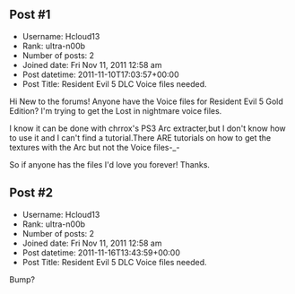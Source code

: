 ## Post #1
- Username: Hcloud13
- Rank: ultra-n00b
- Number of posts: 2
- Joined date: Fri Nov 11, 2011 12:58 am
- Post datetime: 2011-11-10T17:03:57+00:00
- Post Title: Resident Evil 5 DLC Voice files needed.

Hi
New to the forums!
Anyone have the Voice files for Resident Evil 5 Gold Edition? I'm trying to get the Lost in nightmare voice files.

I know it can be done with chrrox's PS3 Arc extracter,but I don't know how to use it and I can't find a tutorial.There ARE tutorials on how to get the textures with the Arc but not the Voice files-_-

So if anyone has the files I'd love you forever!  Thanks.
## Post #2
- Username: Hcloud13
- Rank: ultra-n00b
- Number of posts: 2
- Joined date: Fri Nov 11, 2011 12:58 am
- Post datetime: 2011-11-16T13:43:59+00:00
- Post Title: Resident Evil 5 DLC Voice files needed.

Bump?
